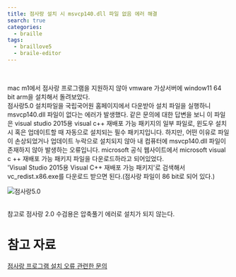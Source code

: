 ```yaml
---
title: 점사랑 설치 시 msvcp140.dll 파일 없음 에러 해결
search: true
categories:
  - braille
tags:
  - braillove5
  - braile-editor
---
```

<br />

mac m1에서 점사랑 프로그램을 지원하지 않아 vmware 가상서버에 window11 64 bit arm을 설치해서 돌려보았다.
<br />
점사랑5.0 설치파일을 국립국어원 홈페이지에서 다운받아 설치 파일을 실행하니 msvcp140.dll 파일이 없다는 에러가 발생했다. 같은 문의에 대한 답변을 보니 이 파일은 visual studio 2015용 visual c++ 재배포 가능 패키지의 일부 파일로, 윈도우 설치 시 혹은 업데이트할 때 자동으로 설치되는 필수 패키지입니다. 하지만, 어떤 이유로 파일이 손상되었거나 업데이트 누락으로 설치되지 않아 내 컴퓨터에 msvcp140.dll 파일이 존재하지 않아 발생하는 오류입니다.
microsoft 공식 웹사이트에서 microsoft visual c ++ 재배포 가능 패키지 파일을 다운로드하라고 되어있었다.
<br />
'Visual Studio 2015용 Visual C++ 재배포 가능 패키지'로 검색해서 vc_redist.x86.exe를 다운로드 받으면 된다.(점사랑 파일이 86 bit로 되어 있다.)

![점사랑5.0](https://recursive-o.github.io/voice-processing/assets/images/braillove5.png)

<br />
참고로 점사랑 2.0 수검용은 압축풀기 에러로 설치가 되지 않는다.

# 참고 자료
[점사랑 프로그램 설치 오류 관련한 문의](http://www.kbuwel.or.kr/Board/QNA/Detail?page=32&contentSeq=1214643)